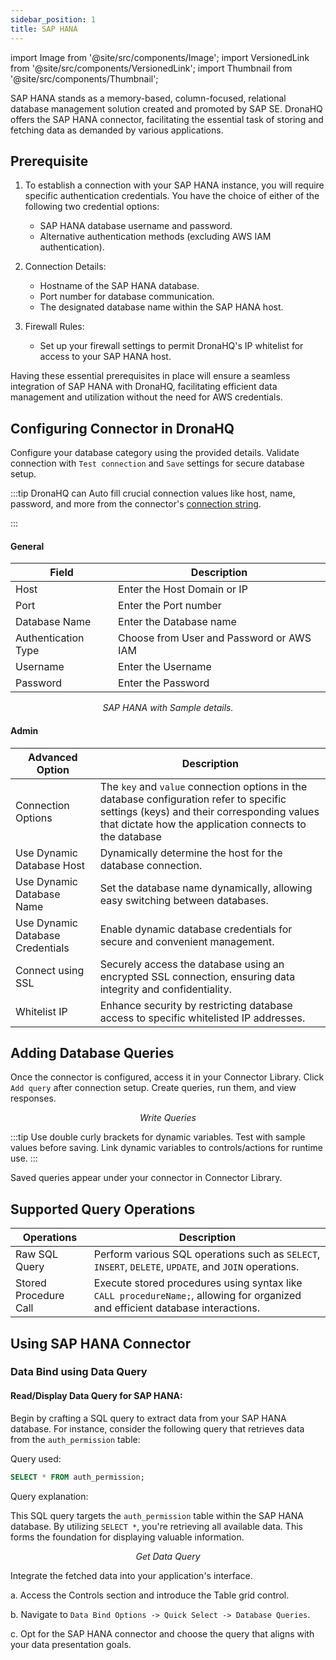 ```yaml
---
sidebar_position: 1
title: SAP HANA
---
```


import Image from '@site/src/components/Image'; import VersionedLink from '@site/src/components/VersionedLink'; import
Thumbnail from '@site/src/components/Thumbnail';

SAP HANA stands as a memory-based, column-focused, relational database management solution created and promoted by SAP
SE. DronaHQ offers the SAP HANA connector, facilitating the essential task of storing and fetching data as demanded by
various applications.

## Prerequisite

1. To establish a connection with your SAP HANA instance, you will require specific authentication credentials. You have
   the choice of either of the following two credential options:

   - SAP HANA database username and password.
   - Alternative authentication methods (excluding AWS IAM authentication).

2. Connection Details:

   - Hostname of the SAP HANA database.
   - Port number for database communication.
   - The designated database name within the SAP HANA host.

3. Firewall Rules:
   - Set up your firewall settings to permit DronaHQ's IP whitelist for access to your SAP HANA host.

Having these essential prerequisites in place will ensure a seamless integration of SAP HANA with DronaHQ, facilitating
efficient data management and utilization without the need for AWS credentials.

## Configuring Connector in DronaHQ

Configure your database category using the provided details. Validate connection with `Test connection` and `Save`
settings for secure database setup.

:::tip DronaHQ can Auto fill crucial connection values like host, name, password, and more from the connector's
[connection string](https://help.sap.com/docs/SAP_HANA_PLATFORM/0eec0d68141541d1b07893a39944924e/b250e7fef8614ea0a0973d58eb73bda8.html).

:::

#### General

| Field               | Description                              |
| ------------------- | ---------------------------------------- |
| Host                | Enter the Host Domain or IP              |
| Port                | Enter the Port number                    |
| Database Name       | Enter the Database name                  |
| Authentication Type | Choose from User and Password or AWS IAM |
| Username            | Enter the Username                       |
| Password            | Enter the Password                       |

<figure>
  <Thumbnail src="/img/reference/connectors/saphana/details.jpeg" alt="SAP HANA with Sample details." />
  <figcaption align = "center"><i>SAP HANA with Sample details.</i></figcaption>
</figure>

#### Admin

| Advanced Option                                                                                                                                  | Description                                                                                                                                                                                       |
| ------------------------------------------------------------------------------------------------------------------------------------------------ | ------------------------------------------------------------------------------------------------------------------------------------------------------------------------------------------------- |
| Connection Options                                                                                                                               | The `key` and `value` connection options in the database configuration refer to specific settings (keys) and their corresponding values that dictate how the application connects to the database |
| Use Dynamic Database Host                                                                                                                        | Dynamically determine the host for the database connection.                                                                                                                                       |
| Use Dynamic Database Name                                                                                                                        | Set the database name dynamically, allowing easy switching between databases.                                                                                                                     |
| <VersionedLink to = "/datasource-concepts/dynamic-credentials/#configure-dynamic-credentials"> Use Dynamic Database Credentials </VersionedLink> | Enable dynamic database credentials for secure and convenient management.                                                                                                                         |
| <VersionedLink to = "/datasource-concepts/ssl-configurations/"> Connect using SSL </VersionedLink>                                               | Securely access the database using an encrypted SSL connection, ensuring data integrity and confidentiality.                                                                                      |
| <VersionedLink to = "/datasource-concepts/whitelisting-dronahq-ip/"> Whitelist IP </VersionedLink>                                               | Enhance security by restricting database access to specific whitelisted IP addresses.                                                                                                             |

## Adding Database Queries

Once the connector is configured, access it in your Connector Library. Click `Add query` after connection setup. Create queries, run them, and view responses.

<figure>
  <Thumbnail src="/img/reference/connectors/saphana/data-query.png" alt="Write Queries" />
  <figcaption align = "center"><i>Write Queries</i></figcaption>
</figure>

:::tip 
Use double curly brackets for dynamic variables. Test with sample values before saving. Link dynamic variables to
controls/actions for runtime use. 
:::

Saved queries appear under your connector in Connector Library.

## Supported Query Operations

| Operations            | Description                                                                                                                    |
| --------------------- | ------------------------------------------------------------------------------------------------------------------------------ |
| Raw SQL Query         | Perform various SQL operations such as `SELECT`, `INSERT`, `DELETE`, `UPDATE`, and `JOIN` operations.                          |
| Stored Procedure Call | Execute stored procedures using syntax like `CALL procedureName;`, allowing for organized and efficient database interactions. |

## Using SAP HANA Connector

### Data Bind using Data Query

#### Read/Display Data Query for SAP HANA:

Begin by crafting a SQL query to extract data from your SAP HANA database. For instance, consider the following query
that retrieves data from the `auth_permission` table:

Query used:

```sql
SELECT * FROM auth_permission;
```

Query explanation:

This SQL query targets the `auth_permission` table within the SAP HANA database. By utilizing `SELECT *`, you're
retrieving all available data. This forms the foundation for displaying valuable information.

<figure>
  <Thumbnail src="/img/reference/connectors/saphana/data-query.png" alt="Get Data Query" />
  <figcaption align = "center"><i>Get Data Query</i></figcaption>
</figure>

Integrate the fetched data into your application's interface.

a. Access the Controls section and introduce the Table grid control.

b. Navigate to `Data Bind Options -> Quick Select -> Database Queries`.

c. Opt for the SAP HANA connector and choose the query that aligns with your data presentation goals.
